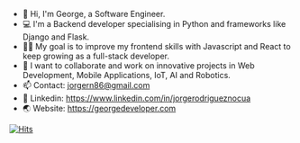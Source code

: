 - 👋 Hi, I'm George, a Software Engineer.
- 💻 I'm a Backend developer specialising in Python and frameworks like Django and Flask. 
- 👨‍🎓 My goal is to improve my frontend skills with Javascript and React to keep growing as a full-stack developer.
- 🤝 I want to collaborate and work on innovative projects in Web Development, Mobile Applications, IoT, AI and Robotics.
- 📫 Contact: jorgern86@gmail.com
- 🔗 Linkedin: https://www.linkedin.com/in/jorgerodrigueznocua
- 🌏 Website: https://georgedeveloper.com

[![Hits](https://hits.seeyoufarm.com/api/count/incr/badge.svg?tab=repositories&url=https%3A%2F%2Fgithub.com%2Fjrodriguez19&count_bg=%2379C83D&title_bg=%23555555&icon=&icon_color=%23E7E7E7&title=hits&edge_flat=false)](https://hits.seeyoufarm.com)

<!---
jrodriguez19/jrodriguez19 is a ✨ special ✨ repository because its `README.md` (this file) appears on your GitHub profile.
You can click the Preview link to take a look at your changes.
--->
